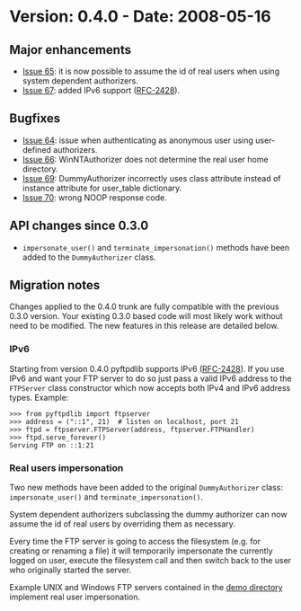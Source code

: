 # Version: 0.4.0 - Date: 2008-05-16 #

## Major enhancements ##

  * [Issue 65](https://code.google.com/p/pyftpdlib/issues/detail?id=65): it is now possible to assume the id of real users when using system dependent authorizers.
  * [Issue 67](https://code.google.com/p/pyftpdlib/issues/detail?id=67): added IPv6 support ([RFC-2428](http://www.faqs.org/rfcs/rfc2428.html)).

## Bugfixes ##

  * [Issue 64](https://code.google.com/p/pyftpdlib/issues/detail?id=64): issue when authenticating as anonymous user using user-defined authorizers.
  * [Issue 66](https://code.google.com/p/pyftpdlib/issues/detail?id=66): WinNTAuthorizer does not determine the real user home directory.
  * [Issue 69](https://code.google.com/p/pyftpdlib/issues/detail?id=69): DummyAuthorizer incorrectly uses class attribute instead of instance attribute for user\_table dictionary.
  * [Issue 70](https://code.google.com/p/pyftpdlib/issues/detail?id=70): wrong NOOP response code.

## API changes since 0.3.0 ##

  * `impersonate_user()` and `terminate_impersonation()` methods have been added to the `DummyAuthorizer` class.

## Migration notes ##

Changes applied to the 0.4.0 trunk are fully compatible with the previous 0.3.0 version. Your existing 0.3.0 based code will most likely work without need to be modified.
The new features in this release are detailed below.

### IPv6 ###

Starting from version 0.4.0 pyftpdlib supports IPv6 ([RFC-2428](http://www.faqs.org/rfcs/rfc2428.html)). If you use IPv6 and want your FTP server to do so just pass a valid IPv6 address to the `FTPServer` class constructor which now accepts both IPv4 and IPv6 address types. Example:

```
>>> from pyftpdlib import ftpserver
>>> address = ("::1", 21)  # listen on localhost, port 21
>>> ftpd = ftpserver.FTPServer(address, ftpserver.FTPHandler)
>>> ftpd.serve_forever()
Serving FTP on ::1:21
```

### Real users impersonation ###

Two new methods have been added to the original `DummyAuthorizer` class: `impersonate_user()` and `terminate_impersonation()`.

System dependent authorizers subclassing the dummy authorizer can now assume the id of real users by overriding them as necessary.

Every time the FTP server is going to access the filesystem (e.g. for creating or renaming a file) it will temporarily impersonate the currently logged on user, execute the filesystem call and then switch back to the user who originally started the server.

Example UNIX and Windows FTP servers contained in the [demo directory](http://code.google.com/p/pyftpdlib/source/browse/tags/release-0.4.0/demo/) implement real user impersonation.